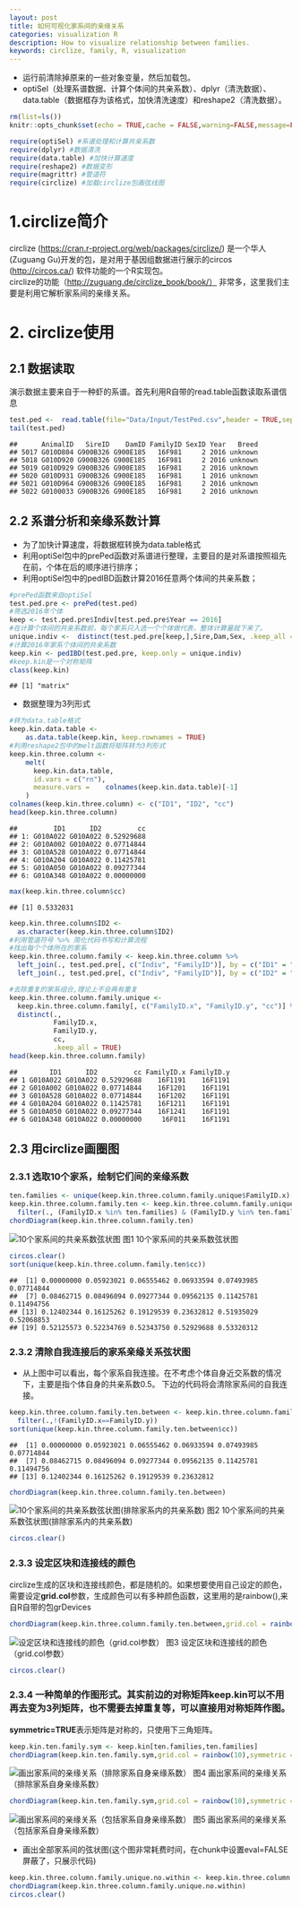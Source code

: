```yaml
---
layout: post
title: 如何可视化家系间的亲缘关系
categories: visualization R
description: How to visualize relationship between families.
keywords: circlize, family, R, visualization
---
```


* 运行前清除掉原来的一些对象变量，然后加载包。
* optiSel（处理系谱数据、计算个体间的共亲系数）、dplyr（清洗数据）、data.table（数据框存为该格式，加快清洗速度）和reshape2（清洗数据）。

```r
rm(list=ls())
knitr::opts_chunk$set(echo = TRUE,cache = FALSE,warning=FALSE,message=FALSE,dpi = 600,fig.width = 8, out.width = "70%", fig.align = "center")
```


```r
require(optiSel) #系谱处理和计算共亲系数
require(dplyr) #数据清洗
require(data.table) #加快计算速度
require(reshape2) #数据变形
require(magrittr) #管道符
require(circlize) #加载circlize包画弦线图
```

# 1.circlize简介
circlize (https://cran.r-project.org/web/packages/circlize/) 是一个华人(Zuguang Gu)开发的包，是对用于基因组数据进行展示的circos (http://circos.ca/) 软件功能的一个R实现包。  
circlize的功能（http://zuguang.de/circlize_book/book/） 非常多，这里我们主要是利用它解析家系间的亲缘关系。

# 2. circlize使用
## 2.1 数据读取
演示数据主要来自于一种虾的系谱。首先利用R自带的read.table函数读取系谱信息

```r
test.ped <-  read.table(file="Data/Input/TestPed.csv",header = TRUE,sep=",",stringsAsFactors = TRUE)
tail(test.ped)
```

```
##      AnimalID   SireID    DamID FamilyID SexID Year   Breed
## 5017 G010D804 G900B326 G900E185   16F981     2 2016 unknown
## 5018 G010D920 G900B326 G900E185   16F981     2 2016 unknown
## 5019 G010D929 G900B326 G900E185   16F981     2 2016 unknown
## 5020 G010D931 G900B326 G900E185   16F981     1 2016 unknown
## 5021 G010D964 G900B326 G900E185   16F981     2 2016 unknown
## 5022 G0100033 G900B326 G900E185   16F981     2 2016 unknown
```


## 2.2 系谱分析和亲缘系数计算
* 为了加快计算速度，将数据框转换为data.table格式
* 利用optiSel包中的prePed函数对系谱进行整理，主要目的是对系谱按照祖先在前，个体在后的顺序进行排序；
* 利用optiSel包中的pedIBD函数计算2016任意两个体间的共亲系数；

```r
#prePed函数来自optiSel
test.ped.pre <- prePed(test.ped)
#筛选2016年个体
keep <- test.ped.pre$Indiv[test.ped.pre$Year == 2016]
#在计算个体间的共亲系数前，每个家系只入选一个个体做代表，整体计算量就下来了。
unique.indiv <-  distinct(test.ped.pre[keep,],Sire,Dam,Sex, .keep_all = TRUE)$Indiv
#计算2016年家系个体间的共亲系数
keep.kin <- pedIBD(test.ped.pre, keep.only = unique.indiv)
#keep.kin是一个对称矩阵
class(keep.kin)
```

```
## [1] "matrix"
```
* 数据整理为3列形式

```r
#转为data.table格式
keep.kin.data.table <-
    as.data.table(keep.kin, keep.rownames = TRUE)
#利用reshape2包中的melt函数将矩阵转为3列形式  
keep.kin.three.column <-
    melt(
      keep.kin.data.table,
      id.vars = c("rn"),
      measure.vars =    colnames(keep.kin.data.table)[-1]
    )
colnames(keep.kin.three.column) <- c("ID1", "ID2", "cc")
head(keep.kin.three.column)
```

```
##         ID1      ID2         cc
## 1: G010A022 G010A022 0.52929688
## 2: G010A002 G010A022 0.07714844
## 3: G010A528 G010A022 0.07714844
## 4: G010A204 G010A022 0.11425781
## 5: G010A050 G010A022 0.09277344
## 6: G010A348 G010A022 0.00000000
```

```r
max(keep.kin.three.column$cc)
```

```
## [1] 0.5332031
```

```r
keep.kin.three.column$ID2 <-
  as.character(keep.kin.three.column$ID2)
#利用管道符号 %>% 简化代码书写和计算流程
#找出每个个体所在的家系
keep.kin.three.column.family <- keep.kin.three.column %>%
  left_join(., test.ped.pre[, c("Indiv", "FamilyID")], by = c("ID1" = "Indiv")) %>%
  left_join(., test.ped.pre[, c("Indiv", "FamilyID")], by = c("ID2" = "Indiv")) 

#去除重复的家系组合,理论上不会再有重复
keep.kin.three.column.family.unique <-
  keep.kin.three.column.family[, c("FamilyID.x", "FamilyID.y", "cc")] %>%
  distinct(.,
           FamilyID.x,
           FamilyID.y,
           cc,
           .keep_all = TRUE)  
head(keep.kin.three.column.family)
```

```
##        ID1      ID2         cc FamilyID.x FamilyID.y
## 1 G010A022 G010A022 0.52929688    16F1191    16F1191
## 2 G010A002 G010A022 0.07714844    16F1201    16F1191
## 3 G010A528 G010A022 0.07714844    16F1202    16F1191
## 4 G010A204 G010A022 0.11425781    16F1211    16F1191
## 5 G010A050 G010A022 0.09277344    16F1241    16F1191
## 6 G010A348 G010A022 0.00000000     16F011    16F1191
```
## 2.3 用circlize画圈图
### 2.3.1 选取10个家系，绘制它们间的亲缘系数

```r
ten.families <- unique(keep.kin.three.column.family.unique$FamilyID.x)[1:10]
keep.kin.three.column.family.ten <- keep.kin.three.column.family.unique %>%  
  filter(., (FamilyID.x %in% ten.families) & (FamilyID.y %in% ten.families))
chordDiagram(keep.kin.three.column.family.ten)
```

![10个家系间的共亲系数弦状图](/images/ten.family.cc.circos-1.png)
图1 10个家系间的共亲系数弦状图

```r
circos.clear()
sort(unique(keep.kin.three.column.family.ten$cc))
```

```
##  [1] 0.00000000 0.05923021 0.06555462 0.06933594 0.07493985 0.07714844
##  [7] 0.08462715 0.08496094 0.09277344 0.09562135 0.11425781 0.11494756
## [13] 0.12402344 0.16125262 0.19129539 0.23632812 0.51935029 0.52068853
## [19] 0.52125573 0.52234769 0.52343750 0.52929688 0.53320312
```
### 2.3.2 清除自我连接后的家系亲缘关系弦状图
* 从上图中可以看出，每个家系自我连接。在不考虑个体自身近交系数的情况下，主要是指个体自身的共亲系数0.5。
下边的代码将会清除家系间的自我连接。


```r
keep.kin.three.column.family.ten.between <- keep.kin.three.column.family.ten %>% 
  filter(.,!(FamilyID.x==FamilyID.y))
sort(unique(keep.kin.three.column.family.ten.between$cc))
```

```
##  [1] 0.00000000 0.05923021 0.06555462 0.06933594 0.07493985 0.07714844
##  [7] 0.08462715 0.08496094 0.09277344 0.09562135 0.11425781 0.11494756
## [13] 0.12402344 0.16125262 0.19129539 0.23632812
```

```r
chordDiagram(keep.kin.three.column.family.ten.between)
```

![10个家系间的共亲系数弦状图(排除家系内的共亲系数)](/images/ten.family.cc.circos.no.within-1.png)
图2 10个家系间的共亲系数弦状图(排除家系内的共亲系数)

```r
circos.clear()
```
### 2.3.3 设定区块和连接线的颜色
circlize生成的区块和连接线颜色，都是随机的。如果想要使用自己设定的颜色，需要设定**grid.col**参数，生成颜色可以有多种颜色函数，这里用的是rainbow(),来自R自带的包grDevices

```r
chordDiagram(keep.kin.three.column.family.ten.between,grid.col = rainbow(10))
```

![设定区块和连接线的颜色（grid.col参数）](/images/circos.color-1.png)
图3 设定区块和连接线的颜色（grid.col参数）

```r
circos.clear()
```
### 2.3.4 一种简单的作图形式。其实前边的对称矩阵keep.kin可以不用再去变为3列矩阵，也不需要去掉重复等，可以直接用对称矩阵作图。
**symmetric=TRUE**表示矩阵是对称的，只使用下三角矩阵。

```r
keep.kin.ten.family.sym <- keep.kin[ten.families,ten.families]
chordDiagram(keep.kin.ten.family.sym,grid.col = rainbow(10),symmetric = TRUE)
```

![画出家系间的亲缘关系（排除家系自身亲缘系数）](/images/symmatrix.not.show-1.png)
图4 画出家系间的亲缘关系（排除家系自身亲缘系数）

```r
chordDiagram(keep.kin.ten.family.sym,grid.col = rainbow(10),symmetric = FALSE)
```

![画出家系间的亲缘关系（包括家系自身亲缘系数）](/images/symmatrix.show-1.png)
图5 画出家系间的亲缘关系（包括家系自身亲缘系数）

* 画出全部家系间的弦状图(这个图非常耗费时间，在chunk中设置eval=FALSE屏蔽了，只展示代码)
```r
keep.kin.three.column.family.unique.no.within <- keep.kin.three.column.family.unique %>% filter(., !(FamilyID.x == FamilyID.y))
chordDiagram(keep.kin.three.column.family.unique.no.within)
circos.clear()
```
